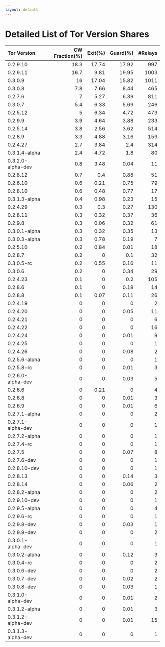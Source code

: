 ```yaml
---
layout: default
---
```



# Detailed List of Tor Version Shares

| Tor Version       |   CW Fraction(%) |   Exit(%) |   Guard(%) |   #Relays |
|:------------------|-----------------:|----------:|-----------:|----------:|
| 0.2.9.10          |             18.3 |     17.74 |      17.92 |       997 |
| 0.2.9.11          |             16.7 |      9.81 |      19.95 |      1003 |
| 0.3.0.9           |             16   |     17.04 |      15.82 |      1011 |
| 0.3.0.8           |              7.8 |      7.66 |       8.44 |       465 |
| 0.2.7.6           |              7   |      5.27 |       6.39 |       811 |
| 0.3.0.7           |              5.4 |      6.33 |       5.69 |       246 |
| 0.2.5.12          |              5   |      6.34 |       4.72 |       473 |
| 0.2.9.9           |              3.9 |      4.64 |       3.88 |       233 |
| 0.2.5.14          |              3.8 |      2.56 |       3.62 |       514 |
| 0.2.8.9           |              3.3 |      4.88 |       3.16 |       159 |
| 0.2.4.27          |              2.7 |      3.84 |       2.4  |       314 |
| 0.3.1.4-alpha     |              2.4 |      4.72 |       1.8  |        80 |
| 0.3.2.0-alpha-dev |              0.8 |      3.48 |       0.04 |        11 |
| 0.2.8.12          |              0.7 |      0.4  |       0.88 |        51 |
| 0.2.6.10          |              0.6 |      0.21 |       0.75 |        79 |
| 0.2.8.10          |              0.6 |      0.48 |       0.77 |        17 |
| 0.3.1.3-alpha     |              0.4 |      0.98 |       0.23 |        15 |
| 0.2.4.29          |              0.3 |      0.3  |       0.27 |       130 |
| 0.2.8.11          |              0.3 |      0.32 |       0.37 |        36 |
| 0.2.9.8           |              0.3 |      0.06 |       0.32 |        61 |
| 0.3.0.1-alpha     |              0.3 |      0.32 |       0.35 |        13 |
| 0.3.0.3-alpha     |              0.3 |      0.78 |       0.19 |         7 |
| 0.2.5.10          |              0.2 |      0.84 |       0.01 |        18 |
| 0.2.8.7           |              0.2 |      0    |       0.1  |        32 |
| 0.3.0.5-rc        |              0.2 |      0.55 |       0.16 |        11 |
| 0.3.0.6           |              0.2 |      0    |       0.34 |        29 |
| 0.2.4.23          |              0.1 |      0    |       0.2  |       105 |
| 0.2.8.6           |              0.1 |      0    |       0.19 |        14 |
| 0.2.8.8           |              0.1 |      0.07 |       0.11 |        26 |
| 0.2.4.19          |              0   |      0    |       0    |         2 |
| 0.2.4.20          |              0   |      0    |       0.05 |        11 |
| 0.2.4.21          |              0   |      0    |       0    |         6 |
| 0.2.4.22          |              0   |      0    |       0    |        16 |
| 0.2.4.24          |              0   |      0    |       0.01 |         9 |
| 0.2.4.25          |              0   |      0    |       0    |         1 |
| 0.2.4.26          |              0   |      0    |       0.08 |         2 |
| 0.2.5.6-alpha     |              0   |      0    |       0    |         1 |
| 0.2.5.8-rc        |              0   |      0    |       0.01 |         3 |
| 0.2.6.0-alpha-dev |              0   |      0    |       0.03 |         5 |
| 0.2.6.6           |              0   |      0.21 |       0    |         4 |
| 0.2.6.8           |              0   |      0    |       0.01 |         3 |
| 0.2.6.9           |              0   |      0    |       0.01 |         6 |
| 0.2.7.1-alpha     |              0   |      0    |       0    |         2 |
| 0.2.7.1-alpha-dev |              0   |      0    |       0    |         1 |
| 0.2.7.2-alpha     |              0   |      0    |       0    |         1 |
| 0.2.7.4-rc        |              0   |      0    |       0    |         1 |
| 0.2.7.5           |              0   |      0    |       0.07 |         8 |
| 0.2.7.6-dev       |              0   |      0    |       0    |         1 |
| 0.2.8.10-dev      |              0   |      0    |       0    |         1 |
| 0.2.8.13          |              0   |      0    |       0.14 |         3 |
| 0.2.8.14          |              0   |      0    |       0.06 |         2 |
| 0.2.8.2-alpha     |              0   |      0    |       0    |         2 |
| 0.2.9.10-dev      |              0   |      0    |       0    |         1 |
| 0.2.9.5-alpha     |              0   |      0    |       0    |         4 |
| 0.2.9.6-rc        |              0   |      0    |       0    |         1 |
| 0.2.9.8-dev       |              0   |      0    |       0.03 |         1 |
| 0.2.9.9-dev       |              0   |      0    |       0    |         2 |
| 0.3.0.1-alpha-dev |              0   |      0    |       0    |         1 |
| 0.3.0.2-alpha     |              0   |      0    |       0.12 |         3 |
| 0.3.0.4-rc        |              0   |      0    |       0    |         2 |
| 0.3.0.6-dev       |              0   |      0    |       0    |         2 |
| 0.3.0.7-dev       |              0   |      0    |       0.02 |         2 |
| 0.3.0.8-dev       |              0   |      0    |       0.03 |         1 |
| 0.3.1.0-alpha-dev |              0   |      0    |       0.01 |         2 |
| 0.3.1.2-alpha     |              0   |      0    |       0.01 |         3 |
| 0.3.1.2-alpha-dev |              0   |      0    |       0.01 |        15 |
| 0.3.1.3-alpha-dev |              0   |      0    |       0    |         1 |